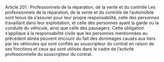 Article 201 : Professionnels de la réparation, de la vente et du contrôle
Les professionnels de la réparation, de la vente et du contrôle de l’automobile sont tenus de s’assurer pour leur propre responsabilité, celle des personnes travaillant dans leur exploitation, et celle des personnes ayant la garde ou la conduite du véhicule, ainsi que celle des passagers.
Cette obligation s’applique à la responsabilité civile que les personnes mentionnées au précédent alinéa peuvent encourir du fait des dommages causés aux tiers par les véhicules qui sont confiés au souscripteur du contrat en raison de ses fonctions et ceux qui sont utilisés dans le cadre de l’activité professionnelle du souscripteur du contrat.